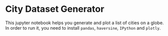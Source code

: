 # City Dataset Generator

This jupyter notebook helps you generate and plot a list of cities on a globe.
In order to run it, you need to install `pandas`, `haversine`, `IPython` and `plotly`.